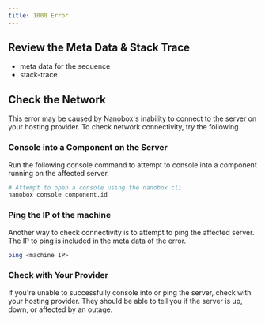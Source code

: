 ```yaml
---
title: 1000 Error
---
```


## Review the Meta Data & Stack Trace
- meta data for the sequence
- stack-trace

## Check the Network
This error may be caused by Nanobox's inability to connect to the server on your hosting provider. To check network connectivity, try the following.

### Console into a Component on the Server
Run the following console command to attempt to console into a component running on the affected server.

```bash
# Attempt to open a console using the nanobox cli
nanobox console component.id
```

### Ping the IP of the machine
Another way to check connectivity is to attempt to ping the affected server. The IP to ping is included in the meta data of the error.

```bash
ping <machine IP>
```

### Check with Your Provider
If you're unable to successfully console into or ping the server, check with your hosting provider. They should be able to tell you if the server is up, down, or affected by an outage.
